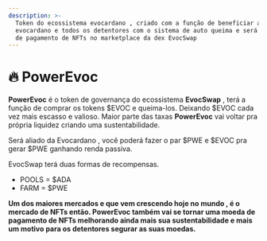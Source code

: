 ```yaml
---
description: >-
  Token do ecossistema evocardano , criado com a função de beneficiar a
  evocardano e todos os detentores com o sistema de auto queima e será uma moeda
  de pagamento de NFTs no marketplace da dex EvocSwap
---
```


# 🔥 PowerEvoc

**PowerEvoc** é o token de governança do ecossistema **EvocSwap** , terá a função de comprar os tokens $EVOC e queima-los. Deixando $EVOC cada vez mais escasso e valioso. Maior parte das taxas **PowerEvoc** vai voltar pra própria liquidez criando uma sustentabilidade.

Será aliado da Evocardano , você poderá fazer o par $PWE e $EVOC pra gerar $PWE ganhando renda passiva.

EvocSwap terá  duas formas de recompensas.

* POOLS = $ADA
* FARM = $PWE

**Um dos maiores mercados e que vem crescendo hoje no mundo , é o mercado de NFTs então. PowerEvoc também vai se tornar uma moeda de pagamento de NFTs melhorando ainda mais sua sustentabilidade e mais um motivo para os detentores segurar as suas moedas.**

